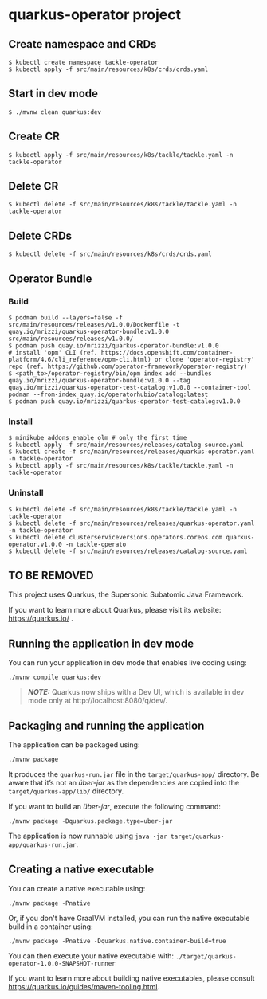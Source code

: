 # quarkus-operator project

## Create namespace and CRDs
```shell
$ kubectl create namespace tackle-operator
$ kubectl apply -f src/main/resources/k8s/crds/crds.yaml
```

## Start in dev mode
```shell
$ ./mvnw clean quarkus:dev
```

## Create CR
```shell
$ kubectl apply -f src/main/resources/k8s/tackle/tackle.yaml -n tackle-operator
```

## Delete CR
```shell
$ kubectl delete -f src/main/resources/k8s/tackle/tackle.yaml -n tackle-operator
```

## Delete CRDs
```shell
$ kubectl delete -f src/main/resources/k8s/crds/crds.yaml
```

## Operator Bundle

### Build
```shell
$ podman build --layers=false -f src/main/resources/releases/v1.0.0/Dockerfile -t quay.io/mrizzi/quarkus-operator-bundle:v1.0.0 src/main/resources/releases/v1.0.0/
$ podman push quay.io/mrizzi/quarkus-operator-bundle:v1.0.0
# install 'opm' CLI (ref. https://docs.openshift.com/container-platform/4.6/cli_reference/opm-cli.html) or clone 'operator-registry' repo (ref. https://github.com/operator-framework/operator-registry)
$ <path_to>/operator-registry/bin/opm index add --bundles quay.io/mrizzi/quarkus-operator-bundle:v1.0.0 --tag quay.io/mrizzi/quarkus-operator-test-catalog:v1.0.0 --container-tool podman --from-index quay.io/operatorhubio/catalog:latest
$ podman push quay.io/mrizzi/quarkus-operator-test-catalog:v1.0.0
```

### Install
```shell
$ minikube addons enable olm # only the first time
$ kubectl apply -f src/main/resources/releases/catalog-source.yaml
$ kubectl create -f src/main/resources/releases/quarkus-operator.yaml -n tackle-operator
$ kubectl apply -f src/main/resources/k8s/tackle/tackle.yaml -n tackle-operator
```

### Uninstall
```shell
$ kubectl delete -f src/main/resources/k8s/tackle/tackle.yaml -n tackle-operator
$ kubectl delete -f src/main/resources/releases/quarkus-operator.yaml -n tackle-operator
$ kubectl delete clusterserviceversions.operators.coreos.com quarkus-operator.v1.0.0 -n tackle-operato
$ kubectl delete -f src/main/resources/releases/catalog-source.yaml
```

## TO BE REMOVED

This project uses Quarkus, the Supersonic Subatomic Java Framework.

If you want to learn more about Quarkus, please visit its website: https://quarkus.io/ .

## Running the application in dev mode

You can run your application in dev mode that enables live coding using:
```shell script
./mvnw compile quarkus:dev
```

> **_NOTE:_**  Quarkus now ships with a Dev UI, which is available in dev mode only at http://localhost:8080/q/dev/.

## Packaging and running the application

The application can be packaged using:
```shell script
./mvnw package
```
It produces the `quarkus-run.jar` file in the `target/quarkus-app/` directory.
Be aware that it’s not an _über-jar_ as the dependencies are copied into the `target/quarkus-app/lib/` directory.

If you want to build an _über-jar_, execute the following command:
```shell script
./mvnw package -Dquarkus.package.type=uber-jar
```

The application is now runnable using `java -jar target/quarkus-app/quarkus-run.jar`.

## Creating a native executable

You can create a native executable using: 
```shell script
./mvnw package -Pnative
```

Or, if you don't have GraalVM installed, you can run the native executable build in a container using: 
```shell script
./mvnw package -Pnative -Dquarkus.native.container-build=true
```

You can then execute your native executable with: `./target/quarkus-operator-1.0.0-SNAPSHOT-runner`

If you want to learn more about building native executables, please consult https://quarkus.io/guides/maven-tooling.html.

